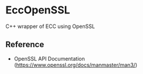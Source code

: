 # EccOpenSSL
C++ wrapper of ECC using OpenSSL


## Reference
- OpenSSL API Documentation (https://www.openssl.org/docs/manmaster/man3/)